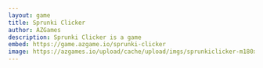 ```yaml
---
layout: game
title: Sprunki Clicker
author: AZGames
description: Sprunki Clicker is a game
embed: https://game.azgame.io/sprunki-clicker
image: https://azgames.io/upload/cache/upload/imgs/sprunkiclicker-m180x180.webp
---
```

